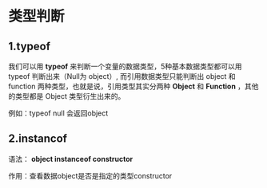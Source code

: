 # 类型判断

## 1.typeof

我们可以用 **typeof** 来判断一个变量的数据类型，5种基本数据类型都可以用 typeof 判断出来（Null为 object）, 而引用数据类型只能判断出 object 和 function 两种类型，也就是说，引用类型其实分两种 **Object** 和 **Function** ，其他的类型都是 Object 类型衍生出来的。

例如：typeof null  会返回object


## 2.instancof

语法：	**object instanceof constructor**

 作用：查看数据object是否是指定的类型constructor

